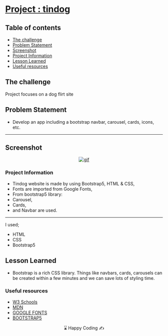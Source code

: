 # [Project : tindog](https://musatirgithub.github.io/tindog/)
## Table of contents

  - [The challenge](#the-challenge)
  - [Problem Statement](#problem-statement)
  - [Screenshot](#screenshot)
  - [Project Information](#project-information)
  - [Lesson Learned](#lesson-learned)
  - [Useful resources](#useful-resources)



## The challenge
Project focuses on a dog flirt site

## Problem Statement

- Develop an app including a bootstrap navbar, carousel, cards, icons, etc.
<hr>




## Screenshot
<p align="center">
<a href="https://portfolio-project-musatir.vercel.app/"><img src="portfolio-project.gif" alt="gif"></a>
</p>





### Project Information
- Tindog website is made by using Bootstrap5, HTML & CSS,
- Fonts are imported from Google Fonts,
- From bootstrap5 library: 
- Carousel,
- Cards,
- and Navbar are used.



------
I used;
- HTML
- CSS
- Bootstrap5





## Lesson Learned

- Bootstrap is a rich CSS library. Things like navbars, cards, carousels can be created within a few minutes and we can save lots of styling time.

### Useful resources

- [W3 Schools](https://www.w3schools.com/) 
- [MDN](https://developer.mozilla.org/en-US/) 
- [GOOGLE FONTS](https://fonts.google.com/) 
- [BOOTSTRAP5](https://getbootstrap.com/docs/5.0/getting-started/introduction/) 












<center> &#8987; Happy Coding  &#9997; </center>
